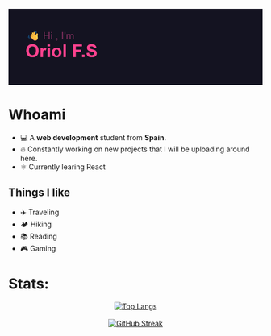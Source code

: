 [![MasterHead](header.png)](https://github.com/OriolFiblaSancho)


# Whoami
- 💻 A <b>web development</b> student from <b>Spain</b>. 
- 🔥 Constantly working on new projects that I will be uploading around here.
- ⚛️ Currently learing React


## Things I like
- ✈️ Traveling
- 🏕️ Hiking
- 📚 Reading
- 🎮 Gaming


# Stats:
<div align="center">
  <a href="https://github.com/anuraghazra/github-readme-stats">
    <img src="https://github-readme-stats.vercel.app/api/top-langs/?username=OriolFiblaSancho&layout=compact&theme=radical" alt="Top Langs">
  </a>
  <br><br>
  <a href="https://git.io/streak-stats">
    <img src="https://streak-stats.demolab.com?user=OriolFiblaSancho&theme=radical" alt="GitHub Streak">
  </a>
</div>


